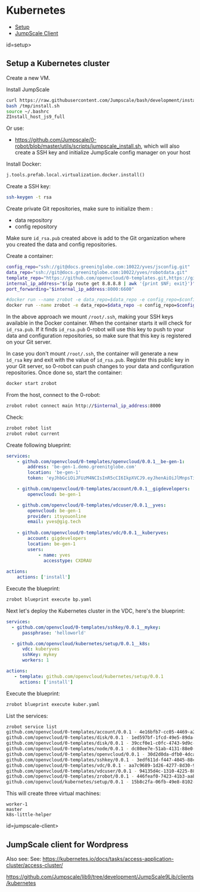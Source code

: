 # Kubernetes


- [Setup](#setup)
- [JumpScale Client](#jumpscale-client)

<a> id=setup></a>
## Setup a Kubernetes cluster

Create a new VM.

Install JumpScale
```bash
curl https://raw.githubusercontent.com/Jumpscale/bash/development/install.sh?$RANDOM > /tmp/install.sh
bash /tmp/install.sh
source ~/.bashrc
ZInstall_host_js9_full
```

Or use:
- https://github.com/Jumpscale/0-robot/blob/master/utils/scripts/jumpscale_install.sh, which will also create a SSH key and     initialize JumpScale config manager on your host


Install Docker:
```python
j.tools.prefab.local.virtualization.docker.install()
```

Create a SSH key:
```bash
ssh-keygen -t rsa
```

Create private Git repositories, make sure to initialize them   :
- data repository
- config repository

Make sure `id_rsa.pub` created above is add to the Git organization where you created the data and config repositories.

Create a container:
```bash
config_repo="ssh://git@docs.greenitglobe.com:10022/yves/jsconfig.git"
data_repo="ssh://git@docs.greenitglobe.com:10022/yves/robotdata.git"
template_repo="https://github.com/openvcloud/0-templates.git,https://github.com/openvcloud/kubernetes.git"
internal_ip_address="$(ip route get 8.8.8.8 | awk '{print $NF; exit}')"
port_forwarding="$internal_ip_address:8000:6600"

#docker run --name zrobot -e data_repo=$data_repo -e config_repo=$config_repo -e template_repo=$template_repo -p $port_forwarding -v /root/.ssh:/root/.ssh -e auto_push=1 -e auto_push_interval=30 jumpscale/0-robot
docker run --name zrobot -e data_repo=$data_repo -e config_repo=$config_repo -e template_repo=$template_repo -p $port_forwarding -v /root/.ssh:/root/.ssh jumpscale/0-robot
```

In the above approach we mount `/root/.ssh`, making your SSH keys available in the Docker container. When the container starts it will check for `id_rsa.pub`. If it finds `id_rsa.pub` 0-robot will use this key to push to your data and configuration repositories, so make sure that this key is registered on your Git server.

In case you don't mount `/root/.ssh`, the container will generate a new `ìd_rsa` key and exit with the value of `id_rsa.pub`. Register this public key in your Git server, so 0-robot can push changes to your data and configuration repositories. Once done so, start the container:
```bash
docker start zrobot
```

From the host, connect to the 0-robot:
```bash
zrobot robot connect main http://$internal_ip_address:8000
```

Check:
```bash
zrobot robot list
zrobot robot current
```

Create following blueprint:
```yaml
services:
    - github.com/openvcloud/0-templates/openvcloud/0.0.1__be-gen-1:
        address: 'be-gen-1.demo.greenitglobe.com'
        location: 'be-gen-1'
        token: 'eyJhbGciOiJFUzM4NCIsInR5cCI6IkpXVCJ9.eyJhenAiOiJlMnpsTi03U0M2N3RhdjN0UlJuZG9VQUd4a1U1IiwiZXhwIjoxNTIxNDQ2OTQ5LCJpc3MiOiJpdHN5b3VvbmxpbmUiLCJzY29wZSI6WyJ1c2VyOmFkbWluIl0sInVzZXJuYW1lIjoieXZlcyJ9.qHv3EzSgXU7DBifuGRXCv5YWZb7B42dMFONJEvq4qGMVGmPLD138d6LYheeJaBk-Lplzhy_EGd1C4gDBeB3w9xuJBft_XSR_A3cEyGbO2qY4RptSJ88hkxllMRJE74G_'

    - github.com/openvcloud/0-templates/account/0.0.1__gigdevelopers:
        openvcloud: be-gen-1

    - github.com/openvcloud/0-templates/vdcuser/0.0.1__yves:
        openvcloud: be-gen-1
        provider: itsyouonline
        email: yves@gig.tech
        
    - github.com/openvcloud/0-templates/vdc/0.0.1__kuberyves:
        account: gigdevelopers
        location: be-gen-1
        users:
            - name: yves
              accesstype: CXDRAU
    
actions:
    actions: ['install']
```


Execute the blueprint:
```bash
zrobot blueprint execute bp.yaml
```



Next let's deploy the Kubernetes cluster in the VDC, here's the blueprint:
```yaml
services:
  - github.com/openvcloud/0-templates/sshkey/0.0.1__mykey:
      passphrase: 'helloworld'

  - github.com/openvcloud/kubernetes/setup/0.0.1__k8s:
      vdc: kuberyves
      sshKey: mykey
      workers: 1

actions:
   - template: github.com/openvcloud/kubernetes/setup/0.0.1
     actions: ['install']
```


Execute the blueprint:
```bash
zrobot blueprint execute kuber.yaml
```

List the services:
```bash
zrobot service list
github.com/openvcloud/0-templates/account/0.0.1 - 4e16bfb7-cc05-4469-a2fe-ba9fd687d157 - gigdevelopers
github.com/openvcloud/0-templates/disk/0.0.1 - 1ed597bf-1fcd-49e5-89da-13649ad76db9 - Disk5186
github.com/openvcloud/0-templates/disk/0.0.1 - 39ccf0e1-c0fc-4743-9d9c-13dfd0624a9d - Disk5185
github.com/openvcloud/0-templates/node/0.0.1 - dc80ee7e-51ab-4131-88e0-ec11db6e05ec - k8s-little-helper
github.com/openvcloud/0-templates/openvcloud/0.0.1 - 30d2d0da-dfb0-4dca-b9aa-f4c4655fb1f4 - be-gen-1
github.com/openvcloud/0-templates/sshkey/0.0.1 - 3edf611d-f447-4045-88c3-ea62d0cfaf6c - mykey
github.com/openvcloud/0-templates/vdc/0.0.1 - aa7c9689-1d26-4277-8d30-9ec20f9d5c8a - kuberyves
github.com/openvcloud/0-templates/vdcuser/0.0.1 - 94135d4c-1310-4225-880c-81e0a9f85871 - yves
github.com/openvcloud/0-templates/zrobot/0.0.1 - 446feaf0-7423-41b3-aab8-c43eb4cc250b - k8s-little-bot
github.com/openvcloud/kubernetes/setup/0.0.1 - 15b8c2fa-06fb-49e8-8102-b75fc02db5cb - k8s
```

This will create three virtual machines:
```
worker-1
master
k8s-little-helper
```


<a> id=jumpscale-client></a>
## JumpScale client for Wordpress

Also see: See: https://kubernetes.io/docs/tasks/access-application-cluster/access-cluster/

https://github.com/Jumpscale/lib9/tree/development/JumpScale9Lib/clients/kubernetes



